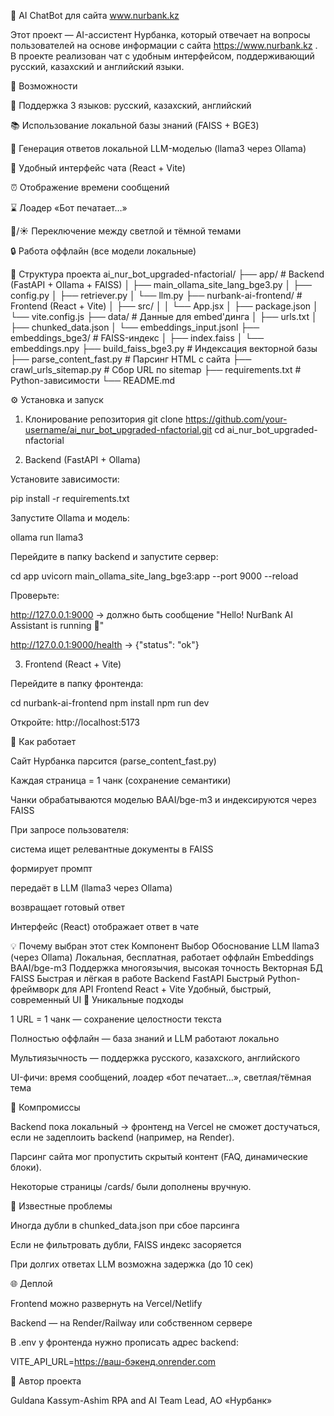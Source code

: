 🤖 AI ChatBot для сайта www.nurbank.kz

Этот проект — AI-ассистент Нурбанка, который отвечает на вопросы пользователей на основе информации с сайта https://www.nurbank.kz
.
В проекте реализован чат с удобным интерфейсом, поддерживающий русский, казахский и английский языки.

🚀 Возможности

📌 Поддержка 3 языков: русский, казахский, английский

📚 Использование локальной базы знаний (FAISS + BGE3)

🧠 Генерация ответов локальной LLM-моделью (llama3 через Ollama)

💬 Удобный интерфейс чата (React + Vite)

⏰ Отображение времени сообщений

⌛ Лоадер «Бот печатает…»

🌙/☀️ Переключение между светлой и тёмной темами

🔒 Работа оффлайн (все модели локальные)

📁 Структура проекта
ai_nur_bot_upgraded-nfactorial/
├── app/                         # Backend (FastAPI + Ollama + FAISS)
│   ├── main_ollama_site_lang_bge3.py
│   ├── config.py
│   ├── retriever.py
│   └── llm.py
├── nurbank-ai-frontend/          # Frontend (React + Vite)
│   ├── src/
│   │   └── App.jsx
│   ├── package.json
│   └── vite.config.js
├── data/                        # Данные для embed'динга
│   ├── urls.txt
│   ├── chunked_data.json
│   └── embeddings_input.jsonl
├── embeddings_bge3/             # FAISS-индекс
│   ├── index.faiss
│   └── embeddings.npy
├── build_faiss_bge3.py          # Индексация векторной базы
├── parse_content_fast.py        # Парсинг HTML с сайта
├── crawl_urls_sitemap.py        # Сбор URL по sitemap
├── requirements.txt             # Python-зависимости
└── README.md

⚙️ Установка и запуск
1. Клонирование репозитория
git clone https://github.com/your-username/ai_nur_bot_upgraded-nfactorial.git
cd ai_nur_bot_upgraded-nfactorial

2. Backend (FastAPI + Ollama)

Установите зависимости:

pip install -r requirements.txt


Запустите Ollama и модель:

ollama run llama3


Перейдите в папку backend и запустите сервер:

cd app
uvicorn main_ollama_site_lang_bge3:app --port 9000 --reload


Проверьте:

http://127.0.0.1:9000
 → должно быть сообщение "Hello! NurBank AI Assistant is running 🚀"

http://127.0.0.1:9000/health
 → {"status": "ok"}

3. Frontend (React + Vite)

Перейдите в папку фронтенда:

cd nurbank-ai-frontend
npm install
npm run dev


Откройте: http://localhost:5173

🧠 Как работает

Сайт Нурбанка парсится (parse_content_fast.py)

Каждая страница = 1 чанк (сохранение семантики)

Чанки обрабатываются моделью BAAI/bge-m3 и индексируются через FAISS

При запросе пользователя:

система ищет релевантные документы в FAISS

формирует промпт

передаёт в LLM (llama3 через Ollama)

возвращает готовый ответ

Интерфейс (React) отображает ответ в чате

💡 Почему выбран этот стек
Компонент	Выбор	Обоснование
LLM	llama3 (через Ollama)	Локальная, бесплатная, работает оффлайн
Embeddings	BAAI/bge-m3	Поддержка многоязычия, высокая точность
Векторная БД	FAISS	Быстрая и лёгкая в работе
Backend	FastAPI	Быстрый Python-фреймворк для API
Frontend	React + Vite	Удобный, быстрый, современный UI
🎯 Уникальные подходы

1 URL = 1 чанк — сохранение целостности текста

Полностью оффлайн — база знаний и LLM работают локально

Мультиязычность — поддержка русского, казахского, английского

UI-фичи: время сообщений, лоадер «бот печатает…», светлая/тёмная тема

🤝 Компромиссы

Backend пока локальный → фронтенд на Vercel не сможет достучаться, если не задеплоить backend (например, на Render).

Парсинг сайта мог пропустить скрытый контент (FAQ, динамические блоки).

Некоторые страницы /cards/ были дополнены вручную.

🐞 Известные проблемы

Иногда дубли в chunked_data.json при сбое парсинга

Если не фильтровать дубли, FAISS индекс засоряется

При долгих ответах LLM возможна задержка (до 10 сек)

🌐 Деплой

Frontend можно развернуть на Vercel/Netlify

Backend — на Render/Railway или собственном сервере

В .env у фронтенда нужно прописать адрес backend:

VITE_API_URL=https://ваш-бэкенд.onrender.com

🧠 Автор проекта

Guldana Kassym-Ashim
RPA and AI Team Lead, АО «Нурбанк»


